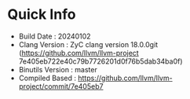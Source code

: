 # Quick Info
* Build Date : 20240102
* Clang Version : ZyC clang version 18.0.0git (https://github.com/llvm/llvm-project 7e405eb722e40c79b7726201d0f76b5dab34ba0f)
* Binutils Version : master
* Compiled Based : https://github.com/llvm/llvm-project/commit/7e405eb7

